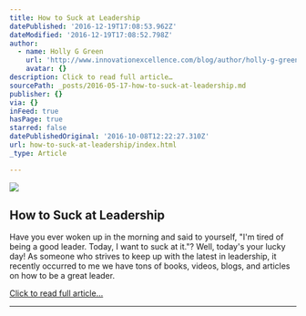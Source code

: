 ```yaml
---
title: How to Suck at Leadership
datePublished: '2016-12-19T17:08:53.962Z'
dateModified: '2016-12-19T17:08:52.798Z'
author:
  - name: Holly G Green
    url: 'http://www.innovationexcellence.com/blog/author/holly-g-green/'
    avatar: {}
description: Click to read full article…
sourcePath: _posts/2016-05-17-how-to-suck-at-leadership.md
publisher: {}
via: {}
inFeed: true
hasPage: true
starred: false
datePublishedOriginal: '2016-10-08T12:22:27.310Z'
url: how-to-suck-at-leadership/index.html
_type: Article

---
```

<article style=""><img src="https://s3-us-west-2.amazonaws.com/the-grid-img/p/5ae735b9e85b733f920e664986e480d2645a584e.jpg" /><h1>How to Suck at Leadership</h1><p>Have you ever woken up in the morning and said to yourself, "I'm tired of being a good leader. Today, I want to suck at it."? Well, today's your lucky day! As someone who strives to keep up with the latest in leadership, it recently occurred to me we have tons of books, videos, blogs, and articles on how to be a great leader.</p></article>

[Click to read full article...][0]

---



[0]: http://www.innovationexcellence.com/blog/2013/05/07/how-to-suck-at-leadership "Click to read full article..."